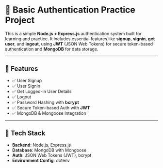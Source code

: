 # 🔐 Basic Authentication Practice Project

This is a simple **Node.js + Express.js** authentication system built for learning and practice. It includes essential features like **signup**, **signin**, **get user**, and **logout**, using **JWT** (JSON Web Tokens) for secure token-based authentication and **MongoDB** for data storage.

---

## 📁 Features

- ✅ User Signup
- ✅ User Signin
- ✅ Get Logged-in User Details
- ✅ Logout
- ✅ Password Hashing with **bcrypt**
- ✅ Secure Token-based Auth with **JWT**
- ✅ MongoDB & Mongoose Integration

---

## 🧰 Tech Stack

- **Backend**: Node.js, Express.js
- **Database**: MongoDB with Mongoose
- **Auth**: JSON Web Tokens (JWT), bcrypt
- **Environment Config**: dotenv
